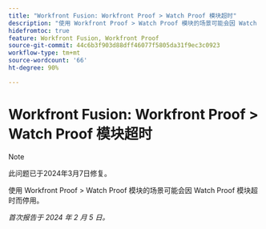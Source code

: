```yaml
---
title: "Workfront Fusion: Workfront Proof > Watch Proof 模块超时"
description: "使用 Workfront Proof > Watch Proof 模块的场景可能会因 Watch Proof 模块超时而停用。"
hidefromtoc: true
feature: Workfront Fusion, Workfront Proof
source-git-commit: 44c6b3f903d88dff46077f5805da31f9ec3c0923
workflow-type: tm+mt
source-wordcount: '66'
ht-degree: 90%

---
```



# Workfront Fusion: Workfront Proof > Watch Proof 模块超时

>[!NOTE]
>
>此问题已于2024年3月7日修复。

使用 Workfront Proof > Watch Proof 模块的场景可能会因 Watch Proof 模块超时而停用。

_首次报告于 2024 年 2 月 5 日。_
